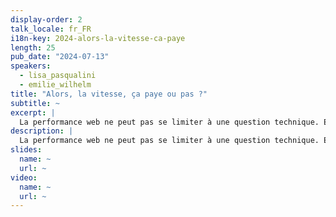 ```yaml
---
display-order: 2
talk_locale: fr_FR
i18n-key: 2024-alors-la-vitesse-ca-paye
length: 25
pub_date: "2024-07-13"
speakers:
  - lisa_pasqualini
  - emilie_wilhelm
title: "Alors, la vitesse, ça paye ou pas ?"
subtitle: ~
excerpt: |
  La performance web ne peut pas se limiter à une question technique. Elle est devenue un levier stratégique essentiel pour les entreprises cherchant à maximiser leurs conversions et à améliorer leur chiffre d'affaires. Venez découvrir lors de cette conférence les vrais impacts chiffrés de la webperf et comment la vitesse de votre site web peut booster vos taux de conversion. Explorez avec nous le lien crucial entre performance et business, comprenez la différence entre corrélation et causalité, et apprenez des méthodes éprouvées pour valider l'impact de la webperf grâce à des tests A/B. Fini les clichés sur Amazon où 100ms = 1% de CA. Apprenez de nos expériences concrètes avec des clients réels et évitez les pièges courants. 
description: |
  La performance web ne peut pas se limiter à une question technique. Elle est devenue un levier stratégique essentiel pour les entreprises cherchant à maximiser leurs conversions et à améliorer leur chiffre d'affaires. Venez découvrir lors de cette conférence les vrais impacts chiffrés de la webperf et comment la vitesse de votre site web peut booster vos taux de conversion. Explorez avec nous le lien crucial entre performance et business, comprenez la différence entre corrélation et causalité, et apprenez des méthodes éprouvées pour valider l'impact de la webperf grâce à des tests A/B. Fini les clichés sur Amazon où 100ms = 1% de CA. Apprenez de nos expériences concrètes avec des clients réels et évitez les pièges courants. 
slides:
  name: ~
  url: ~
video:
  name: ~
  url: ~
---
```

